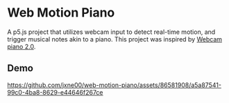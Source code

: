 # Web Motion Piano

A p5.js project that utilizes webcam input to detect real-time motion, and trigger musical notes akin to a piano. This project was inspired by [Webcam piano 2.0](https://www.memo.tv/works/webcam-piano-2/).

## Demo

https://github.com/jxne00/web-motion-piano/assets/86581908/a5a87541-99c0-4ba8-8629-e44646f267ce
